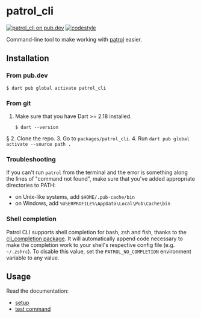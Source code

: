 # patrol_cli

[![patrol_cli on pub.dev][pub_badge]][pub_link]
[![codestyle][pub_badge_style]][pub_badge_link]

Command-line tool to make working with [patrol][pub_link_test] easier.

## Installation

### From pub.dev

```console
$ dart pub global activate patrol_cli
```

### From git

1. Make sure that you have Dart >= 2.18 installed.

   ```console
   $ dart --version
   ```
§
2. Clone the repo.
3. Go to `packages/patrol_cli`.
4. Run `dart pub global activate --source path .`

### Troubleshooting

If you can't run `patrol` from the terminal and the error is something along the
lines of "command not found", make sure that you've added appropriate
directories to PATH:

- on Unix-like systems, add `$HOME/.pub-cache/bin`
- on Windows, add `%USERPROFILE%\AppData\Local\Pub\Cache\bin`

### Shell completion

Patrol CLI supports shell completion for bash, zsh and fish, thanks to the
[cli_completion package]. It will automatically append code necessary to make
the completion work to your shell's respective config file (e.g. `~/.zshrc`). To
disable this value, set the `PATROL_NO_COMPLETION` environment variable to any
value.

## Usage

Read the documentation:

- [setup](https://patrol.leancode.pl/getting-started)
- [test command](https://patrol.leancode.co/cli-commands/test)

[pub_badge]: https://img.shields.io/pub/v/patrol_cli.svg
[pub_link]: https://pub.dartlang.org/packages/patrol_cli
[pub_link_test]: https://pub.dartlang.org/packages/patrol
[pub_badge]: https://img.shields.io/pub/v/patrol_cli.svg
[pub_link]: https://pub.dartlang.org/packages/patrol_cli
[pub_badge_style]: https://img.shields.io/badge/style-leancode__lint-black
[pub_badge_link]: https://pub.dartlang.org/packages/leancode_lint
[cli_completion package]: https://pub.dev/packages/cli_completion
